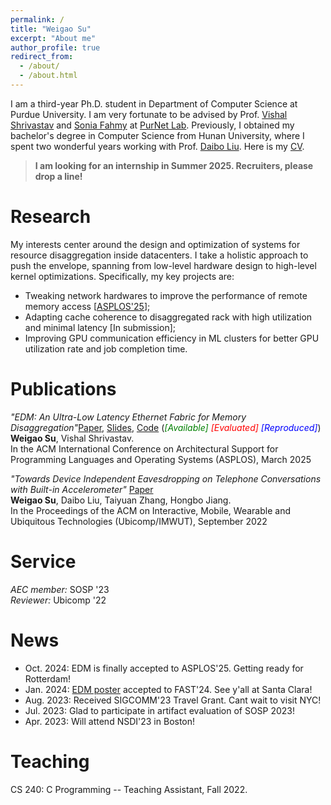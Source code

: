 ```yaml
---
permalink: /
title: "Weigao Su"
excerpt: "About me"
author_profile: true
redirect_from: 
  - /about/
  - /about.html
---
```


I am a third-year Ph.D. student in Department of Computer Science at Purdue University. I am very fortunate to be advised by Prof. [Vishal Shrivastav](https://web.ics.purdue.edu/~vshriva/) and [Sonia Fahmy](https://www.cs.purdue.edu/homes/fahmy/) at [PurNet Lab](https://gitlab.com/purnet-lab/purnet-lab.gitlab.io/-/wikis/home).
Previously, I obtained my bachelor's degree in Computer Science from Hunan University, where I spent two wonderful years working with Prof. [Daibo Liu](https://sites.google.com/site/dbliuuestc/). 
Here is my [CV](https://wegul.github.io/files/weigaoCV-10_2024.pdf).
> **I am looking for an internship in Summer 2025. Recruiters, please drop a line!**
    
<!-- This is my [CV](https://github.com/wegul/wegul/raw/main/files/weigaosu_CV.pdf). -->

<!-- *I will join Purdue University in 2022Fall for Ph.D. study. Boiler Up!!!* -->




Research
======
My interests center around the design and optimization of systems for resource disaggregation inside datacenters. I take a holistic approach to push the envelope, spanning from low-level hardware design to high-level kernel optimizations. Specifically, my key projects are:
- Tweaking network hardwares to improve the performance of remote memory access [[ASPLOS'25](https://dl.acm.org/doi/abs/10.1145/3669940.3707221)];   
- Adapting cache coherence to disaggregated rack with high utilization and minimal latency [In submission];    
- Improving GPU communication efficiency in ML clusters for better GPU utilization rate and job completion time.   


Publications
======
*"EDM: An Ultra-Low Latency Ethernet Fabric for Memory Disaggregation"*[Paper](https://dl.acm.org/doi/abs/10.1145/3669940.3707221), [Slides](https://wegul.github.io/files/EDM-Slides.pdf), [Code](https://github.com/wegul/EDM) (<em><font color="green">[Available]</font> <font color="red">[Evaluated]</font> <font color="blue">[Reproduced]</font></em>)      
**Weigao Su**, Vishal Shrivastav.  
In the ACM International Conference on Architectural Support for Programming Languages and Operating Systems (ASPLOS), March 2025


*"Towards Device Independent Eavesdropping on Telephone Conversations with Built-in Accelerometer"*  [Paper](https://dl.acm.org/doi/abs/10.1145/3494969)  
**Weigao Su**, Daibo Liu, Taiyuan Zhang, Hongbo Jiang.  
In the Proceedings of the ACM on Interactive, Mobile, Wearable and Ubiquitous Technologies (Ubicomp/IMWUT), September 2022


Service
=======
*AEC member:* SOSP '23  
*Reviewer:* Ubicomp '22  



News  
======
* Oct. 2024: EDM is finally accepted to ASPLOS'25. Getting ready for Rotterdam!  
* Jan. 2024: [EDM poster](https://wegul.github.io/files/EDM-Poster.pdf)  accepted to FAST'24. See y'all at Santa Clara!
* Aug. 2023: Received SIGCOMM'23 Travel Grant. Cant wait to visit NYC!
* Jul. 2023: Glad to participate in artifact evaluation of SOSP 2023!
* Apr. 2023: Will attend NSDI'23 in Boston!

  
<!--* Mar. 2022: I will join PurdueCS as a Ph.D. student!-->
<!--* Oct. 2021: Vibphone accepted to Ubicomp 2021!   -->

Teaching
=========
CS 240: C Programming -- Teaching Assistant, Fall 2022.

<!-- CS 536: Data Communication And Computer Networkss -- Teaching Assistant, Spring 2023 (Pending). -->

